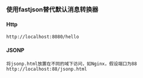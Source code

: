 ### 使用fastjson替代默认消息转换器

#### Http
	http://localhost:8080/hello
	
#### JSONP
	将jsonp.html放置在不同的域下访问，如Nginx，假设端口为88
	http://localhost:88/jsonp.html
	
	
